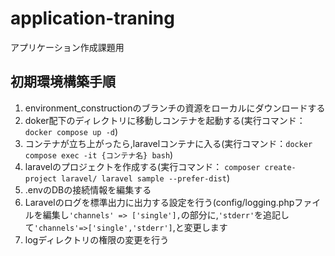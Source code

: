 # application-traning
アプリケーション作成課題用


## 初期環境構築手順
1. environment_constructionのブランチの資源をローカルにダウンロードする
2. doker配下のディレクトリに移動しコンテナを起動する(実行コマンド：```docker compose up -d```)
3. コンテナが立ち上がったら,laravelコンテナに入る(実行コマンド：```docker compose exec -it {コンテナ名} bash```)
4. laravelのプロジェクトを作成する(実行コマンド： ```composer create-project laravel/ laravel sample --prefer-dist```)
5. .envのDBの接続情報を編集する
6. Laravelのログを標準出力に出力する設定を行う(config/logging.phpファイルを編集し```'channels' => ['single'],```の部分に,```'stderr'```を追記して```'channels'=>['single','stderr']```,と変更します
7. logディレクトリの権限の変更を行う
